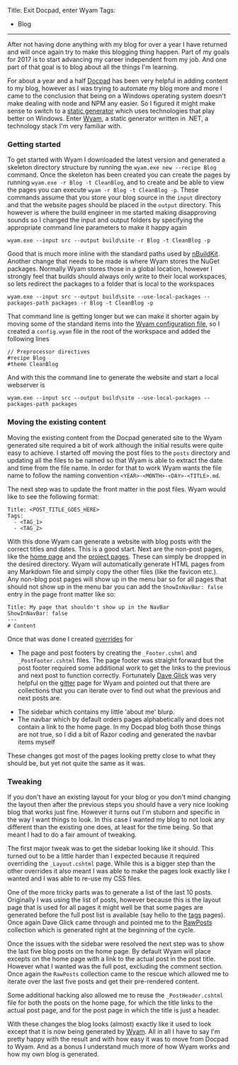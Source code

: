 Title: Exit Docpad, enter Wyam
Tags:
  - Blog
---
After not having done anything with my blog for over a year I have returned and will once again try
to make this blogging thing happen. Part of my goals for 2017 is to start advancing my career
independent from my job. And one part of that goal is to blog about all the things I'm learning.

For about a year and a half [Docpad](https://docpad.org/) has been very helpful in adding content to
my blog, however as I was trying to automate my blog more and more I came to the conclusion that
being on a Windows operating system doesn't make dealing with node and NPM any easier. So I figured
it might make sense to switch to a [static generator]() which uses technologies that play better on
Windows. Enter [Wyam](https://wyam.io), a static generator written in .NET, a technology stack
I'm very familiar with.


### Getting started

To get started with Wyam I downloaded the latest version and generated a skeleton directory structure
by running the `wyam.exe new --recipe Blog` command. Once the skeleton has been created you can
create the pages by running `wyam.exe -r Blog -t CleanBlog`, and to create and be able to view
the pages you can execute `wyam -r Blog -t CleanBlog -p`. These commands assume that you store
your blog source in the `input` directory and that the website pages should be placed in the
`output` directory. This however is where the build engineer in me started making
disapproving sounds so I changed the input and output folders by specifying the appropriate command line
parameters to make it happy again

    wyam.exe --input src --output build\site -r Blog -t CleanBlog -p

Good that is much more inline with the standard paths used by [nBuildKit](/projects/nbuildkit).
Another change that needs to be made is where Wyam stores the NuGet packages. Normally Wyam stores
those in a global location, however I strongly feel that builds should always only write to their
local workspaces, so lets redirect the packages to a folder that is local to the workspaces

    wyam.exe --input src --output build\site --use-local-packages --packages-path packages -r Blog -t CleanBlog -p

That command line is getting longer but we can make it shorter again by moving some of the
standard items into the [Wyam configuration file](https://wyam.io/docs/usage/configuration), so
I created a `config.wyam` file in the root of the workspace and added the following lines

    // Preprocessor directives
    #recipe Blog
    #theme CleanBlog

And with this the command line to generate the website and start a local webserver is

    wyam.exe --input src --output build\site --use-local-packages --packages-path packages


### Moving the existing content

Moving the existing content from the Docpad generated site to the Wyam generated site required a bit
of work although the initial results were quite easy to achieve. I started off moving the
post files to the `posts` directory and updating all the files to be named so that Wyam is able
to extract the date and time from the file name. In order for that to work Wyam wants the file
name to follow the naming convention `<YEAR>-<MONTH>-<DAY>-<TITLE>.md`.

The next step was to update the front matter in the post files. Wyam would like to see the
following format:

    Title: <POST_TITLE_GOES_HERE>
    Tags:
      - <TAG_1>
      - <TAG_2>

With this done Wyam can generate a website with blog posts with the correct titles and dates. This
is a good start. Next are the non-post pages, like the [home page](/) and the [project pages](/projects).
These can simply be dropped in the desired directory. Wyam will automatically generate HTML pages
from any Markdown file and simply copy the other files (like the favicon etc.). Any non-blog post
pages will show up in the menu bar so for all pages that should not show up in the menu bar you can
add the `ShowInNavBar: false` entry in the page front matter like so:

    Title: My page that shouldn't show up in the NavBar
    ShowInNavBar: false
    ---
    # Content

Once that was done I created [overrides](https://wyam.io/recipes/blog/themes) for

- The page and post footers by creating the `_Footer.cshml` and `_PostFooter.cshtml` files. The page
  footer was straight forward but the post footer required some additional work to get the links
  to the previous and next post to function correctly. Fortunately [Dave Glick](https://daveaglick.com/)
  was very helpful on the [gitter](https://gitter.im/Wyamio/Wyam) page for Wyam and pointed out
  that there are collections that you can iterate over to find out what the previous and
  next posts are.

<script src="https://gist.github.com/pvandervelde/d2825f2c5d67ab30d15ce179ced4b30f.js"></script>

- The sidebar which contains my little 'about me' blurp.
- The navbar which by default orders pages alphabetically and does not contain a link to the home page.
  In my Docpad blog both those things are not true, so I did a bit of Razor coding and generated the
  navbar items myself

<script src="https://gist.github.com/pvandervelde/7645c478ae08c94d3716ca8e8ad41c4c.js"></script>

These changes got most of the pages looking pretty close to what they should be, but yet not quite
the same as it was.


### Tweaking

If you don't have an existing layout for your blog or you don't mind changing the layout then
after the previous steps you should have a very nice looking blog that works just fine. However it
turns out I'm stuborn and specific in the way I want things to look. In this case I wanted my blog
to not look any different than the existing one does, at least for the time being. So that meant
I had to do a fair amount of tweaking.

The first major tweak was to get the sidebar looking like it should. This turned out to be a little
harder than I expected because it required overriding the `_Layout.cshtml` page. While this is a
bigger step than the other overrides it also meant I was able to make the pages look exactly like
I wanted and I was able to re-use my CSS files.

<script src="https://gist.github.com/pvandervelde/5e3520e0f150176f529b1972fc2042a7.js"></script>

One of the more tricky parts was to generate a list of the last 10 posts. Originally I was using
the list of posts, however because this is the layout page that is used for all pages it might
well be that some pages are generated before the full post list is available (say hello to the
[tags](/tags) pages). Once again Dave Glick came through and pointed me to the [RawPosts](https://wyam.io/recipes/blog/pipelines)
collection which is generated right at the beginning of the cycle.

Once the issues with the sidebar were resolved the next step was to show the last five blog posts
on the home page. By default Wyam will place excepts on the home page with a link to the actual post
in the post title. However what I wanted was the full post, excluding the comment section. Once again
the `RawPosts` collection came to the rescue which allowed me to iterate over the last five posts
and get their pre-rendered content.

<script src="https://gist.github.com/pvandervelde/d0d83eb2c636a5d3b63b5bf0cce6029c.js"></script>

Some additional hacking also allowed me to reuse the `_PostHeader.cshtml` file for both the posts
on the home page, for which the title links to the actual post page, and for the post page in which
the title is just a header.

<script src="https://gist.github.com/pvandervelde/465c0a2399f135a25e656b0d15c1866a.js"></script>

With these changes the blog looks (almost) exactly like it used to look except that it is now
being generated by [Wyam](https://wyam.io). All in all I have to say I'm pretty happy with the result
and with how easy it was to move from Docpad to Wyam. And as a bonus I understand much more of
how Wyam works and how my own blog is generated.
